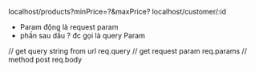 localhost/products?minPrice=?&maxPrice?
localhost/customer/:id
- Param động là request param
- phần sau dấu ? đc gọi là query Param

// get query string from url
req.query
// get request param
req.params
// method post 
req.body
